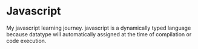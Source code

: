 # Javascript
My javascript learning journey.
javascript is a dynamically typed language because datatype will automatically assigned at the time of compilation or code execution.



